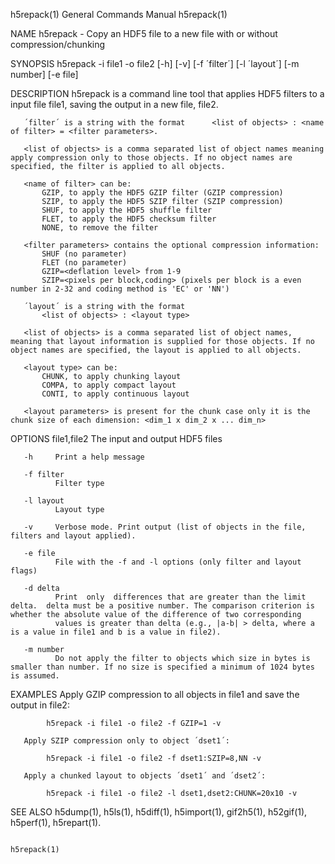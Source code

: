 h5repack(1)                                                                                General Commands Manual                                                                                h5repack(1)



NAME
       h5repack - Copy an HDF5 file to a new file with or without compression/chunking

SYNOPSIS
       h5repack -i file1 -o file2 [-h] [-v] [-f ´filter´] [-l ´layout´] [-m number] [-e file]

DESCRIPTION
       h5repack is a command line tool that applies HDF5 filters to a input file file1, saving the output in a new file, file2.

       ´filter´ is a string with the format      <list of objects> : <name of filter> = <filter parameters>.

       <list of objects> is a comma separated list of object names meaning apply compression only to those objects. If no object names are specified, the filter is applied to all objects.

       <name of filter> can be:
           GZIP, to apply the HDF5 GZIP filter (GZIP compression)
           SZIP, to apply the HDF5 SZIP filter (SZIP compression)
           SHUF, to apply the HDF5 shuffle filter
           FLET, to apply the HDF5 checksum filter
           NONE, to remove the filter

       <filter parameters> contains the optional compression information:
           SHUF (no parameter)
           FLET (no parameter)
           GZIP=<deflation level> from 1-9
           SZIP=<pixels per block,coding> (pixels per block is a even number in 2-32 and coding method is 'EC' or 'NN')

       ´layout´ is a string with the format
           <list of objects> : <layout type>

       <list of objects> is a comma separated list of object names, meaning that layout information is supplied for those objects. If no object names are specified, the layout is applied to all objects.

       <layout type> can be:
           CHUNK, to apply chunking layout
           COMPA, to apply compact layout
           CONTI, to apply continuous layout

       <layout parameters> is present for the chunk case only it is the chunk size of each dimension: <dim_1 x dim_2 x ... dim_n>

OPTIONS
       file1,file2
              The input and output HDF5 files

       -h     Print a help message

       -f filter
              Filter type

       -l layout
              Layout type

       -v     Verbose mode. Print output (list of objects in the file, filters and layout applied).

       -e file
              File with the -f and -l options (only filter and layout flags)

       -d delta
              Print  only  differences that are greater than the limit delta.  delta must be a positive number. The comparison criterion is whether the absolute value of the difference of two corresponding
              values is greater than delta (e.g., |a-b| > delta, where a is a value in file1 and b is a value in file2).

       -m number
              Do not apply the filter to objects which size in bytes is smaller than number. If no size is specified a minimum of 1024 bytes is assumed.

EXAMPLES
       Apply GZIP compression to all objects in file1 and save the output in file2:

            h5repack -i file1 -o file2 -f GZIP=1 -v

       Apply SZIP compression only to object ´dset1´:

            h5repack -i file1 -o file2 -f dset1:SZIP=8,NN -v

       Apply a chunked layout to objects ´dset1´ and ´dset2´:

            h5repack -i file1 -o file2 -l dset1,dset2:CHUNK=20x10 -v

SEE ALSO
       h5dump(1), h5ls(1), h5diff(1), h5import(1), gif2h5(1), h52gif(1), h5perf(1), h5repart(1).



                                                                                                                                                                                                  h5repack(1)
